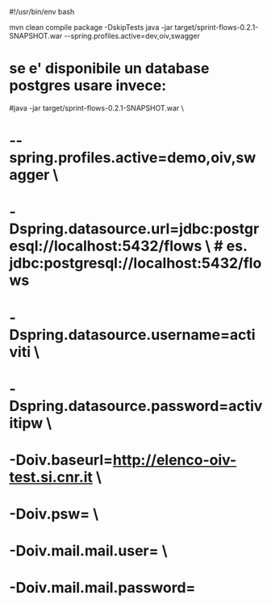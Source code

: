 #!/usr/bin/env bash


mvn clean compile package -DskipTests
java -jar target/sprint-flows-0.2.1-SNAPSHOT.war --spring.profiles.active=dev,oiv,swagger

# se e' disponibile un database postgres usare invece:

#java -jar target/sprint-flows-0.2.1-SNAPSHOT.war  \
#  --spring.profiles.active=demo,oiv,swagger \
#	-Dspring.datasource.url=jdbc:postgresql://localhost:5432/flows \ # es. jdbc:postgresql://localhost:5432/flows
#	-Dspring.datasource.username=activiti \
#	-Dspring.datasource.password=activitipw \
#	-Doiv.baseurl=http://elenco-oiv-test.si.cnr.it \
#	-Doiv.psw= \
#	-Doiv.mail.mail.user= \
#	-Doiv.mail.mail.password=
